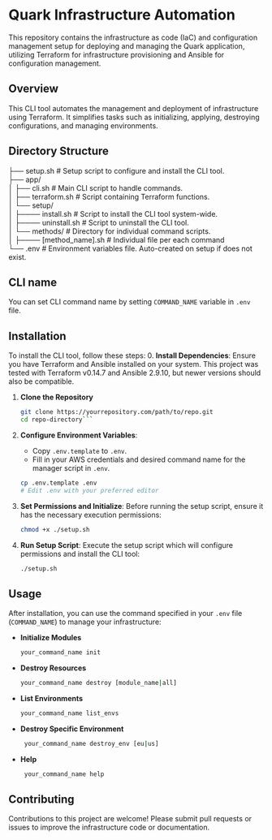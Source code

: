 # Quark Infrastructure Automation

This repository contains the infrastructure as code (IaC) and configuration management setup for deploying and managing the Quark application, utilizing Terraform for infrastructure provisioning and Ansible for configuration management.

## Overview

This CLI tool automates the management and deployment of infrastructure using Terraform. It simplifies tasks such as initializing, applying, destroying configurations, and managing environments.

## Directory Structure

├── setup.sh # Setup script to configure and install the CLI tool.  
├── app/  
│ ├── cli.sh # Main CLI script to handle commands.  
│ ├── terraform.sh # Script containing Terraform functions.  
│ └── setup/  
│ ├──── install.sh # Script to install the CLI tool system-wide.  
│ ├──── uninstall.sh # Script to uninstall the CLI tool.  
│ └── methods/ # Directory for individual command scripts.  
│ ├──── [method_name].sh # Individual file per each command  
└── .env # Environment variables file. Auto-created on setup if does not exist.


## CLI name
You can set CLI command name by setting `COMMAND_NAME` variable in `.env` file.

## Installation

To install the CLI tool, follow these steps:
0. **Install Dependencies**: Ensure you have Terraform and Ansible installed on your system. This project was tested with Terraform v0.14.7 and Ansible 2.9.10, but newer versions should also be compatible.

1. **Clone the Repository**
   ```bash
   git clone https://yourrepository.com/path/to/repo.git
   cd repo-directory```


2. **Configure Environment Variables**:
   - Copy `.env.template` to `.env`.
   - Fill in your AWS credentials and desired command name for the manager script in `.env`.

    ```bash
    cp .env.template .env
    # Edit .env with your preferred editor
    ```

3. **Set Permissions and Initialize**: Before running the setup script, ensure it has the necessary execution permissions:

    ```bash
    chmod +x ./setup.sh
    ```
4. **Run Setup Script**: Execute the setup script which will configure permissions and install the CLI tool:

    ```bash
    ./setup.sh
    ```

## Usage

After installation, you can use the command specified in your `.env` file (`COMMAND_NAME`) to manage your infrastructure:

- **Initialize Modules**
  ```bash
  your_command_name init
   ```

- **Destroy Resources**
  ```bash
  your_command_name destroy [module_name|all]
   ```

- **List Environments**
  ```bash
  your_command_name list_envs
   ```

- **Destroy Specific Environment**
  ```bash
   your_command_name destroy_env [eu|us]
   ```  

- **Help**
  ```bash
   your_command_name help
   ```


## Contributing

Contributions to this project are welcome! Please submit pull requests or issues to improve the infrastructure code or documentation.


